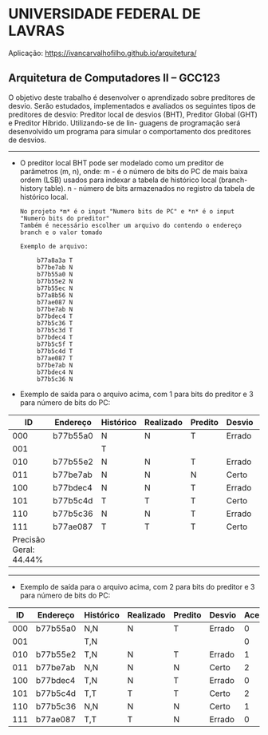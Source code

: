 # UNIVERSIDADE FEDERAL DE LAVRAS

Aplicação: https://ivancarvalhofilho.github.io/arquitetura/

## Arquitetura de Computadores II – GCC123

O objetivo deste trabalho é desenvolver o aprendizado sobre preditores de desvio. Serão
estudados, implementados e avaliados os seguintes tipos de preditores de desvio: Preditor
local de desvios (BHT), Preditor Global (GHT) e Preditor Híbrido. Utilizando-se de lin-
guagens de programação será desenvolvido um programa para simular o comportamento
dos preditores de desvios.

---

- O preditor local BHT pode ser modelado como um preditor de parâmetros (m, n),
  onde:
  m - é o número de bits do PC de mais baixa ordem (LSB) usados para indexar a
  tabela de histórico local (branch-history table).
  n - número de bits armazenados no registro da tabela de histórico local.

      No projeto *m* é o input "Numero bits de PC" e *n* é o input "Numero bits do preditor"
      Também é necessário escolher um arquivo do contendo o endereço branch e o valor tomado

      Exemplo de arquivo:

```
		b77a8a3a T
		b77be7ab N
		b77b55a0 N
		b77b55e2 N
		b77b55ec N
		b77a8b56 N
		b77ae087 N
		b77be7ab N
		b77bdec4 T
		b77b5c36 T
		b77b5c3d T
		b77bdec4 T
		b77b5c5f T
		b77b5c4d T
		b77ae087 T
		b77be7ab N
		b77bdec4 N
		b77b5c36 N

```

- Exemplo de saída para o arquivo acima, com 1 para bits do preditor e 3 para número de bits do PC:

| ID                     | Endereço | Histórico | Realizado | Predito | Desvio | Acertos | Total | Precisão |
| ---------------------- | -------- | --------- | --------- | ------- | ------ | ------- | ----- | -------- |
| 000                    | b77b55a0 | N         | N         | T       | Errado | 0       | 1     | 0.00%    |
| 001                    |          | T         |           |         |        | 0       | 0     | NA       |
| 010                    | b77b55e2 | N         | N         | T       | Errado | 1       | 2     | 50.00%   |
| 011                    | b77be7ab | N         | N         | N       | Certo  | 2       | 3     | 66.67%   |
| 100                    | b77bdec4 | N         | N         | T       | Errado | 1       | 4     | 25.00%   |
| 101                    | b77b5c4d | T         | T         | T       | Certo  | 2       | 2     | 100.00%  |
| 110                    | b77b5c36 | N         | N         | T       | Errado | 0       | 3     | 0.00%    |
| 111                    | b77ae087 | T         | T         | T       | Certo  | 1       | 3     | 33.33%   |
| Precisão Geral: 44.44% |

---

- Exemplo de saída para o arquivo acima, com 2 para bits do preditor e 3 para número de bits do PC:

| ID  | Endereço | Histórico | Realizado | Predito | Desvio | Acertos | Total | Precisão |
| --- | -------- | --------- | --------- | ------- | ------ | ------- | ----- | -------- |
| 000 | b77b55a0 | N,N       | N         | T       | Errado | 0       | 1     | 0.00%    |
| 001 |          | T,N       |           |         |        | 0       | 0     | NA       |
| 010 | b77b55e2 | T,N       | N         | T       | Errado | 1       | 2     | 50.00%   |
| 011 | b77be7ab | N,N       | N         | N       | Certo  | 2       | 3     | 66.67%   |
| 100 | b77bdec4 | T,N       | N         | T       | Errado | 0       | 4     | 0.00%    |
| 101 | b77b5c4d | T,T       | T         | T       | Certo  | 2       | 2     | 100.00%  |
| 110 | b77b5c36 | N,N       | N         | N       | Certo  | 1       | 3     | 33.33%   |
| 111 | b77ae087 | T,T       | T         | N       | Errado | 0       | 3     | 0.00%    |
